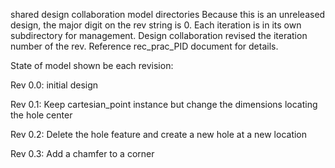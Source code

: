 shared design collaboration model directories
Because this is an unreleased design, the major digit on the rev string is 0.
Each iteration is in its own subdirectory for management.
Design collaboration revised the iteration number of the rev.
Reference rec_prac_PID document for details.

State of model shown be each revision:

Rev 0.0: initial design

Rev 0.1: Keep cartesian_point instance but change the dimensions locating the hole center

Rev 0.2: Delete the hole feature and create a new hole at a new location

Rev 0.3: Add a chamfer to a corner

